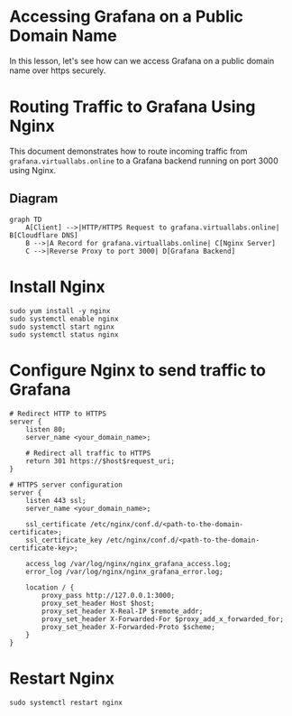 # Accessing Grafana on a Public Domain Name

In this lesson, let's see how can we access Grafana on a public domain name over https securely.

# Routing Traffic to Grafana Using Nginx

This document demonstrates how to route incoming traffic from `grafana.virtuallabs.online` to a Grafana backend running on port 3000 using Nginx.

## Diagram

```mermaid
graph TD
    A[Client] -->|HTTP/HTTPS Request to grafana.virtuallabs.online| B[Cloudflare DNS]
    B -->|A Record for grafana.virtuallabs.online| C[Nginx Server]
    C -->|Reverse Proxy to port 3000| D[Grafana Backend]
```

# Install Nginx
```
sudo yum install -y nginx
sudo systemctl enable nginx
sudo systemctl start nginx
sudo systemctl status nginx
```

# Configure Nginx to send traffic to Grafana
```
# Redirect HTTP to HTTPS
server {
    listen 80;
    server_name <your_domain_name>;

    # Redirect all traffic to HTTPS
    return 301 https://$host$request_uri;
}

# HTTPS server configuration
server {
    listen 443 ssl;
    server_name <your_domain_name>;

    ssl_certificate /etc/nginx/conf.d/<path-to-the-domain-certificate>;
    ssl_certificate_key /etc/nginx/conf.d/<path-to-the-domain-certificate-key>;

    access_log /var/log/nginx/nginx_grafana_access.log;
    error_log /var/log/nginx/nginx_grafana_error.log;

    location / {
        proxy_pass http://127.0.0.1:3000;
        proxy_set_header Host $host;
        proxy_set_header X-Real-IP $remote_addr;
        proxy_set_header X-Forwarded-For $proxy_add_x_forwarded_for;
        proxy_set_header X-Forwarded-Proto $scheme;
    }
}

```

# Restart Nginx

```
sudo systemctl restart nginx
```
